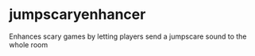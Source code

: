 # jumpscaryenhancer
Enhances scary games by letting players send a jumpscare sound to the whole room
